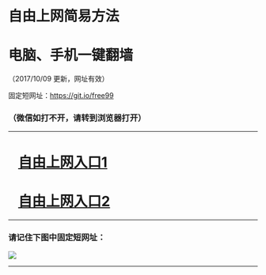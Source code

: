﻿# 自由上网简易方法

# 电脑、手机一键翻墙

（2017/10/09 更新，网址有效）

固定短网址：https://git.io/free99

### （微信如打不开，请转到浏览器打开）


***





# &nbsp;&nbsp; <a href="http://ft1013717883.fwq-tz-1001.info/fwqtz01.html?t=100900111693 " target="_blank">自由上网入口1</a>
# &nbsp;&nbsp; <a href="http://ft1664830028.fwq-tz-1002.info/fwqtz02.html?t=100900121893 " target="_blank">自由上网入口2</a>
***

### 请记住下图中固定短网址：

<img src="https://s3-us-west-2.amazonaws.com/fwq-1001/yjfq-20170905okok.png" /> 


***

